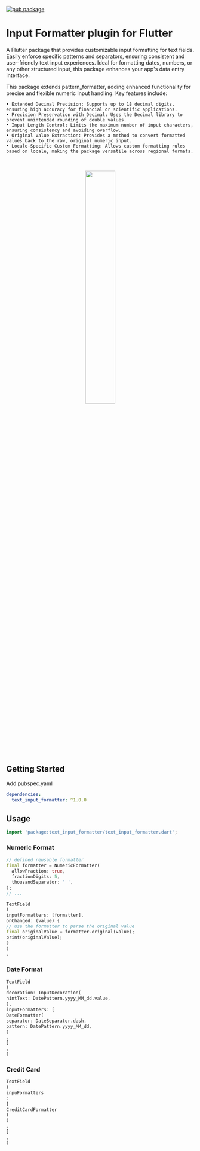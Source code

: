 [![pub package](https://img.shields.io/pub/v/text_input_formatter.svg)](https://pub.dartlang.org/packages/text_input_formatter)

# Input Formatter plugin for Flutter

A Flutter package that provides customizable input formatting for text fields.
Easily enforce specific patterns and separators, ensuring consistent and
user-friendly text input experiences. Ideal for formatting dates, numbers, or
any other structured input, this package enhances your app's data entry
interface.

This package extends pattern_formatter, adding enhanced functionality for
precise and flexible numeric input handling. Key features include:

	• Extended Decimal Precision: Supports up to 18 decimal digits, ensuring high accuracy for financial or scientific applications.
	• Precision Preservation with Decimal: Uses the Decimal library to prevent unintended rounding of double values.
	• Input Length Control: Limits the maximum number of input characters, ensuring consistency and avoiding overflow.
	• Original Value Extraction: Provides a method to convert formatted values back to the raw, original numeric input.
	• Locale-Specific Custom Formatting: Allows custom formatting rules based on locale, making the package versatile across regional formats.

<br/>
<p align="center">
    <img width="40%" src="https://github.
com/solrum/flutter/blob/main/text_input_formatter/screenshots/example.png?
raw=true"/>
</p>

## Getting Started

Add pubspec.yaml

```yaml
dependencies:
  text_input_formatter: ^1.0.0
```

## Usage

```dart
import 'package:text_input_formatter/text_input_formatter.dart';
```

### Numeric Format

```dart
// defined reusable formatter
final formatter = NumericFormatter(
  allowFraction: true,
  fractionDigits: 5,
  thousandSeparator: ' ',
);
// ...

TextField
(
inputFormatters: [formatter],
onChanged: (value) {
// use the formatter to parse the original value
final originalValue = formatter.original(value);
print(originalValue);
}
)
,
```

### Date Format

```dart
TextField
(
decoration: InputDecoration(
hintText: DatePattern.yyyy_MM_dd.value,
),
inputFormatters: [
DateFormatter(
separator: DateSeparator.dash,
pattern: DatePattern.yyyy_MM_dd,
)
,
]
,
)
```

### Credit Card

```dart
TextField
(
inpuFormatters
:
[
CreditCardFormatter
(
)
,
]
,
)
```
